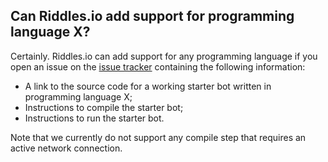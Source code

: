 ## Can Riddles.io add support for programming language X?

Certainly. Riddles.io can add support for any programming language if you 
open an issue on the [issue tracker](https://github.com/riddlesio/issues/issues) 
containing the following information:

- A link to the source code for a working starter bot written in programming 
  language X;
- Instructions to compile the starter bot;
- Instructions to run the starter bot.

Note that we currently do not support any compile step that requires an active 
network connection.
